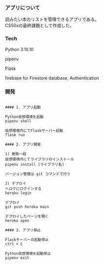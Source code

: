   ### アプリについて
  読みたい本のリストを管理できるアプリである。<br>
  CS50xの最終課題として作成した。
  
  ### Tech 
  
  Python 3.10.10
  
  pipenv 
  
  Flask 
  
  firebase for Firestore database, Authentication
  
  ### 開発
  ```
  
  #### 1. アプリ起動
  
  Python仮想環境を起動
  pipenv shell
  
  仮想環境内にてFlaskサーバー起動
  flask run 
  
  #### 2. アプリ開発
  
  1) 開発一般
  仮想環境内にてライブラリのインストール
  pipenv install [ライブラリ名]
  
  バージョン管理は git コマンドで行う
  
  2) デプロイ
  ヘロクにログインする
  heroku login
  
  デプロイ
  git push heroku main
  
  デプロイしたページを開く
  heroku open
  
  #### 3. アプリ停止
  
  Flaskサーバーの起動停止
  ctrl + C 
  
  Python仮想環境を起動停止
  pipenv exit 
  
  
  ```
  
  
  
 
  
  

  
